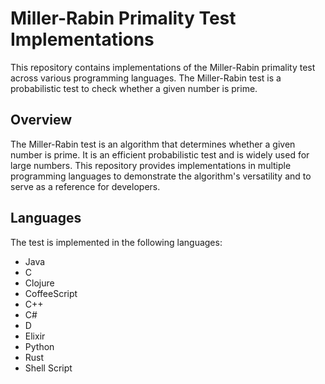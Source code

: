 # Miller-Rabin Primality Test Implementations

This repository contains implementations of the Miller-Rabin primality test across various programming languages. The Miller-Rabin test is a probabilistic test to check whether a given number is prime.

## Overview

The Miller-Rabin test is an algorithm that determines whether a given number is prime. It is an efficient probabilistic test and is widely used for large numbers. This repository provides implementations in multiple programming languages to demonstrate the algorithm's versatility and to serve as a reference for developers.

## Languages

The test is implemented in the following languages:

- Java
- C
- Clojure
- CoffeeScript
- C++
- C#
- D
- Elixir
- Python
- Rust
- Shell Script

